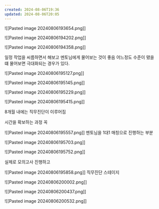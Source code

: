 ```yaml
---
created: 2024-08-06T19:36
updated: 2024-08-06T20:05
---
```

![[Pasted image 20240806193654.png]]

![[Pasted image 20240806194202.png]]

![[Pasted image 20240806194358.png]]

일정 작업을 씨름하면서 해보고 멘토님에게 물어보는 것이 좋음
어느정도 수준이 됐을 떄 물어보면 극대화되는 경우가 있다.

![[Pasted image 20240806195127.png]]

![[Pasted image 20240806195145.png]]

![[Pasted image 20240806195229.png]]

![[Pasted image 20240806195415.png]]

8개월 내에는 직무진단이 이루어짐

시간을 확보하는 과정 꼭

![[Pasted image 20240806195557.png]]
멘토님을 1대1 매칭으로 진행하는 부분

![[Pasted image 20240806195703.png]]

![[Pasted image 20240806195752.png]]

실제로 모의고사 진행하고

![[Pasted image 20240806195858.png]]
직무진단 스테이지

![[Pasted image 20240806200002.png]]

![[Pasted image 20240806200437.png]]

![[Pasted image 20240806200532.png]]




